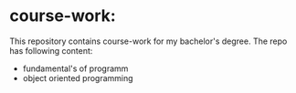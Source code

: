 # course-work:
 This repository contains course-work for my bachelor's degree. The repo has following content:

  - fundamental's of programm
  - object oriented programming